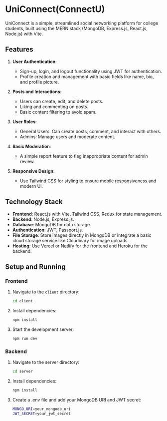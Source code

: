 # UniConnect(ConnectU)

UniConnect is a simple, streamlined social networking platform for college students, built using the MERN stack (MongoDB, Express.js, React.js, Node.js) with Vite.

## Features

1. **User Authentication**:
   - Sign-up, login, and logout functionality using JWT for authentication.
   - Profile creation and management with basic fields like name, bio, and profile picture.

2. **Posts and Interactions**:
   - Users can create, edit, and delete posts.
   - Liking and commenting on posts.
   - Basic content filtering to avoid spam.

3. **User Roles**:
   - General Users: Can create posts, comment, and interact with others.
   - Admins: Manage users and moderate content.

4. **Basic Moderation**:
   - A simple report feature to flag inappropriate content for admin review.

5. **Responsive Design**:
   - Use Tailwind CSS for styling to ensure mobile responsiveness and modern UI.

## Technology Stack

- **Frontend**: React.js with Vite, Tailwind CSS, Redux for state management.
- **Backend**: Node.js, Express.js.
- **Database**: MongoDB for data storage.
- **Authentication**: JWT, Passport.js.
- **File Storage**: Store images directly in MongoDB or integrate a basic cloud storage service like Cloudinary for image uploads.
- **Hosting**: Use Vercel or Netlify for the frontend and Heroku for the backend.

## Setup and Running

### Frontend

1. Navigate to the `client` directory:
   ```bash
   cd client
2. Install dependencies:
   ```bash
   npm install

3. Start the development server:
   ```bash
   npm run dev

### Backend
1. Navigate to the server directory:
   ```bash
   cd server

2. Install dependencies:
   ```bash
   npm install

3. Create a .env file and add your MongoDB URI and JWT secret:
   ```bash
   MONGO_URI=your_mongodb_uri
   JWT_SECRET=your_jwt_secret
